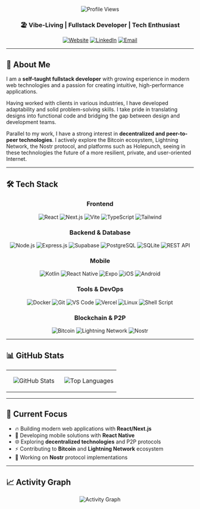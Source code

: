 <div align="center">

![Profile Views](https://komarev.com/ghpvc/?username=Okazakee&color=8B53FB&style=for-the-badge&label=Profile+Views)

### 🏖️ Vibe-Living | Fullstack Developer | Tech Enthusiast

[![Website](https://img.shields.io/badge/Website-okazakee.dev-8B53FB?style=for-the-badge&logo=vercel)](https://okazakee.dev)
[![LinkedIn](https://img.shields.io/badge/LinkedIn-Cristian%20Di%20Carlo-0077B5?style=for-the-badge&logo=linkedin)](https://linkedin.com/in/okazakee)
[![Email](https://img.shields.io/badge/Email-Contact%20Me-8B53FB?style=for-the-badge&logo=gmail)](mailto:okazakee@proton.me)

---

</div>

## 🚀 About Me

I am a **self-taught fullstack developer** with growing experience in modern web technologies and a passion for creating intuitive, high-performance applications.

Having worked with clients in various industries, I have developed adaptability and solid problem-solving skills. I take pride in translating designs into functional code and bridging the gap between design and development teams.

Parallel to my work, I have a strong interest in **decentralized and peer-to-peer technologies**. I actively explore the Bitcoin ecosystem, Lightning Network, the Nostr protocol, and platforms such as Holepunch, seeing in these technologies the future of a more resilient, private, and user-oriented Internet.

---

## 🛠️ Tech Stack

<div align="center">

### Frontend

![React](https://img.shields.io/badge/React-20232A?style=for-the-badge&logo=react&logoColor=61DAFB)
![Next.js](https://img.shields.io/badge/Next.js-000000?style=for-the-badge&logo=next.js&logoColor=white)
![Vite](https://img.shields.io/badge/Vite-646CFF?style=for-the-badge&logo=vite&logoColor=white)
![TypeScript](https://img.shields.io/badge/TypeScript-007ACC?style=for-the-badge&logo=typescript&logoColor=white)
![Tailwind](https://img.shields.io/badge/Tailwind-38B2AC?style=for-the-badge&logo=tailwind-css&logoColor=white)

### Backend & Database

![Node.js](https://img.shields.io/badge/Node.js-43853D?style=for-the-badge&logo=node.js&logoColor=white)
![Express.js](https://img.shields.io/badge/Express.js-404D59?style=for-the-badge&logo=express&logoColor=white)
![Supabase](https://img.shields.io/badge/Supabase-3ECF8E?style=for-the-badge&logo=supabase&logoColor=white)
![PostgreSQL](https://img.shields.io/badge/PostgreSQL-316192?style=for-the-badge&logo=postgresql&logoColor=white)
![SQLite](https://img.shields.io/badge/SQLite-07405E?style=for-the-badge&logo=sqlite&logoColor=white)
![REST API](https://img.shields.io/badge/REST_API-02569B?style=for-the-badge&logo=rest&logoColor=white)

### Mobile

![Kotlin](https://img.shields.io/badge/Kotlin-15141A?style=for-the-badge&logo=kotlin&logoColor=c811e2)
![React Native](https://img.shields.io/badge/React_Native-20232A?style=for-the-badge&logo=react&logoColor=61DAFB)
![Expo](https://img.shields.io/badge/Expo-000020?style=for-the-badge&logo=expo&logoColor=white)
![iOS](https://img.shields.io/badge/iOS-000000?style=for-the-badge&logo=ios&logoColor=white)
![Android](https://img.shields.io/badge/Android-3DDC84?style=for-the-badge&logo=android&logoColor=white)

### Tools & DevOps

![Docker](https://img.shields.io/badge/Docker-2496ED?style=for-the-badge&logo=docker&logoColor=white)
![Git](https://img.shields.io/badge/Git-F05032?style=for-the-badge&logo=git&logoColor=white)
![VS Code](https://img.shields.io/badge/VS_Code-007ACC?style=for-the-badge&logo=visual-studio-code&logoColor=white)
![Vercel](https://img.shields.io/badge/Vercel-000000?style=for-the-badge&logo=vercel&logoColor=white)
![Linux](https://img.shields.io/badge/Linux-FCC624?style=for-the-badge&logo=linux&logoColor=black)
![Shell Script](https://img.shields.io/badge/Shell_Script-121011?style=for-the-badge&logo=gnu-bash&logoColor=white)

### Blockchain & P2P

![Bitcoin](https://img.shields.io/badge/Bitcoin-F7931A?style=for-the-badge&logo=bitcoin&logoColor=white)
![Lightning Network](https://img.shields.io/badge/Lightning_Network-FFD700?style=for-the-badge&logo=lightning&logoColor=black)
![Nostr](https://img.shields.io/badge/Nostr-8B53FB?style=for-the-badge&logo=nostr&logoColor=white)

</div>

---

## 📊 GitHub Stats

<div align="center">

<table align="center">
<tr>
<td align="center" width="50%">

![GitHub Stats](https://github-readme-stats.vercel.app/api?username=Okazakee&show_icons=true&theme=tokyonight&hide_border=true&bg_color=0a0a0a&title_color=8B53FB&text_color=e8e8e8&icon_color=8B53FB)

</td>
<td align="center" width="50%">

![Top Languages](https://github-readme-stats.vercel.app/api/top-langs/?username=Okazakee&layout=compact&theme=tokyonight&hide_border=true&bg_color=0a0a0a&title_color=8B53FB&text_color=e8e8e8)

</td>
</tr>
</table>

</div>

---

## 🎯 Current Focus

- 🔥 Building modern web applications with **React/Next.js**
- 📱 Developing mobile solutions with **React Native**
- 🌐 Exploring **decentralized technologies** and P2P protocols
- ⚡ Contributing to **Bitcoin** and **Lightning Network** ecosystem
- 🚀 Working on **Nostr** protocol implementations

---

## 📈 Activity Graph

<div align="center">

![Activity Graph](https://github-readme-activity-graph.vercel.app/graph?username=Okazakee&theme=tokyo-night&hide_border=true&bg_color=0a0a0a&color=e8e8e8&line=8B53FB&point=e8e8e8)

</div>

